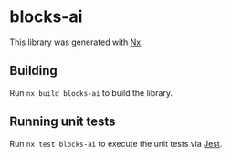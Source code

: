 # blocks-ai

This library was generated with [Nx](https://nx.dev).

## Building

Run `nx build blocks-ai` to build the library.

## Running unit tests

Run `nx test blocks-ai` to execute the unit tests via [Jest](https://jestjs.io).
